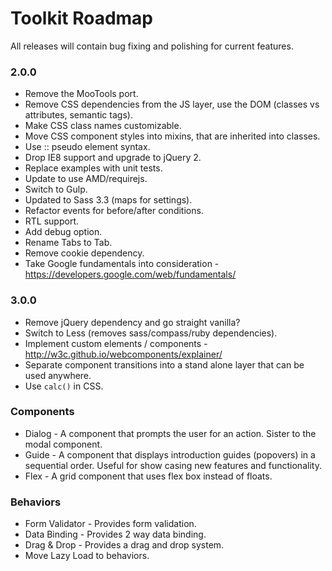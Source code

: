 # Toolkit Roadmap #

All releases will contain bug fixing and polishing for current features.

### 2.0.0 ###
* Remove the MooTools port.
* Remove CSS dependencies from the JS layer, use the DOM (classes vs attributes, semantic tags).
* Make CSS class names customizable.
* Move CSS component styles into mixins, that are inherited into classes.
* Use :: pseudo element syntax.
* Drop IE8 support and upgrade to jQuery 2.
* Replace examples with unit tests.
* Update to use AMD/requirejs.
* Switch to Gulp.
* Updated to Sass 3.3 (maps for settings).
* Refactor events for before/after conditions.
* RTL support.
* Add debug option.
* Rename Tabs to Tab.
* Remove cookie dependency.
* Take Google fundamentals into consideration - https://developers.google.com/web/fundamentals/

### 3.0.0 ###
* Remove jQuery dependency and go straight vanilla?
* Switch to Less (removes sass/compass/ruby dependencies).
* Implement custom elements / components - http://w3c.github.io/webcomponents/explainer/
* Separate component transitions into a stand alone layer that can be used anywhere.
* Use `calc()` in CSS.

### Components ###
* Dialog - A component that prompts the user for an action. Sister to the modal component.
* Guide - A component that displays introduction guides (popovers) in a sequential order. Useful for show casing new features and functionality.
* Flex - A grid component that uses flex box instead of floats.

### Behaviors ###
* Form Validator - Provides form validation.
* Data Binding - Provides 2 way data binding.
* Drag & Drop - Provides a drag and drop system.
* Move Lazy Load to behaviors.